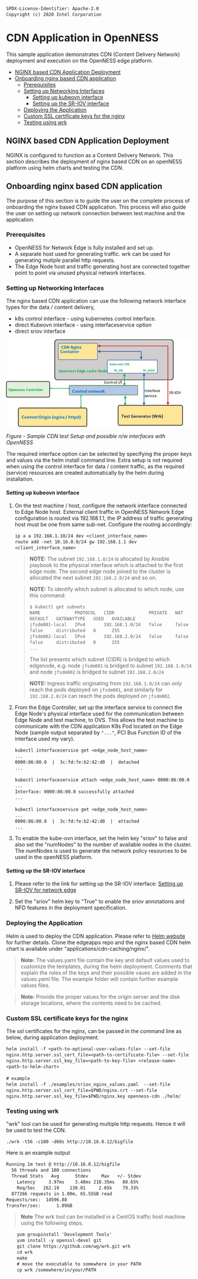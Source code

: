 ```text
SPDX-License-Identifier: Apache-2.0
Copyright (c) 2020 Intel Corporation
```
<!-- omit in toc -->
# CDN Application in OpenNESS
This sample application demonstrates CDN (Content Delivery Network) deployment and execution on the OpenNESS edge platform.

- [NGINX based CDN Application Deployment](#nginx-based-cdn-application-deployment)
- [Onboarding nginx based CDN application](#onboarding-nginx-based-cdn-application)
  - [Prerequisites](#prerequisites)
  - [Setting up Networking Interfaces](#setting-up-networking-interfaces)
    - [Setting up kubeovn interface](#setting-up-kubeovn-interface)
    - [Setting up the SR-IOV interface](#setting-up-the-sr-iov-interface)
  - [Deploying the Application](#deploying-the-application)
  - [Custom SSL certificate keys for the nginx](#custom-ssl-certificate-keys-for-the-nginx)
  - [Testing using wrk](#testing-using-wrk)


## NGINX based CDN Application Deployment
NGINX is configured to function as a Content Delivery Network. This section describes the deployment of nginx based CDN on an openNESS platform using helm charts and testing the CDN.

## Onboarding nginx based CDN application
The purpose of this section is to guide the user on the complete process of onboarding the nginx based CDN application. This process will also guide the user on setting up network connection between test machine and the application.

### Prerequisites

* OpenNESS for Network Edge is fully installed and set up.
* A separate host used for generating traffic. wrk can be used for generating mutiple parallel http requests.
* The Edge Node host and traffic generating host are connected together point to point via unused physical network interfaces.

### Setting up Networking Interfaces
The nginx based CDN application can use the following network interface types for the data / content delivery,

* k8s control interface - using kubernetes control interface.
* direct Kubeovn interface - using interfaceservice option
* direct sriov interface

![Sample CDN Setup](cdn-nginx-network.png)

_Figure - Sample CDN test Setup and possible n/w interfaces with OpenNESS_

The required interface option can be selected by specifying the proper keys and values via the helm install command line.
Extra setup is not required when using the control interface for data / content traffic, as the required (service) resources are created automatically by the helm during installation.

#### Setting up kubeovn interface
1. On the test machine / host, configure the network interface connected to Edge Node host. External client traffic in OpenNESS Network Edge configuration is routed via 192.168.1.1, the IP address of traffic generating host must be one from same sub-net. Configure the routing accordingly:
   ```
   ip a a 192.168.1.10/24 dev <client_interface_name>
   route add -net 10.16.0.0/24 gw 192.168.1.1 dev <client_interface_name>
   ```

   > **NOTE:** The subnet `192.168.1.0/24` is allocated by Ansible playbook to the physical interface which is attached to the first edge node. The second edge node joined to the cluster is allocated the next subnet `192.168.2.0/24` and so on.

   > **NOTE:** To identify which subnet is allocated to which node, use this command:
   >  ```shell
   >  $ kubectl get subnets
   >  NAME             PROTOCOL   CIDR             PRIVATE   NAT     DEFAULT   GATEWAYTYPE   USED   AVAILABLE
   >  jfsdm001-local   IPv4       192.168.1.0/24   false     false   false     distributed   0      255
   >  jfsdm002-local   IPv4       192.168.2.0/24   false     false   false     distributed   0      255
   >  ...
   >  ```
   >
   > The list presents which subnet (CIDR) is bridged to which edgenode, e.g: node `jfsdm001` is bridged to subnet `192.168.1.0/24` and node `jfsdm002` is bridged to subnet `192.168.2.0/24`

   > **NOTE:** Ingress traffic originating from `192.168.1.0/24` can *only* reach the pods deployed on `jfsdm001`, and similarly for `192.168.2.0/24` can reach the pods deployed on `jfsdm002`.

2. From the Edge Controller, set up the interface service to connect the Edge Node's physical interface used for the communication between Edge Node and test machine, to OVS. This allows the test machine to communicate with the CDN application K8s Pod located on the Edge Node (sample output separated by `"..."`, PCI Bus Function ID of the interface used my vary).
   ```
   kubectl interfaceservice get <edge_node_host_name>
   ...
   0000:86:00.0  |  3c:fd:fe:b2:42:d0  |  detached
   ...

   kubectl interfaceservice attach <edge_node_host_name> 0000:86:00.0
   ...
   Interface: 0000:86:00.0 successfully attached
   ...

   kubectl interfaceservice get <edge_node_host_name>
   ...
   0000:86:00.0  |  3c:fd:fe:b2:42:d0  |  attached
   ...
   ```
  3. To enable the kube-ovn interface, set the helm key "sriov" to false and also set the "numNodes" to the number of available nodes in the cluster. The numNodes is used to generate the network policy resources to be used in the openNESS platform.

#### Setting up the SR-IOV interface

1. Please refer to the link for setting up the SR-IOV interface: [Setting up SR-IOV for network edge](https://github.com/otcshare/specs/blob/master/doc/enhanced-platform-awareness/openness-sriov-multiple-interfaces.md#sriov-for-network-edge)

2. Set the "sriov" helm key to "True" to enable the sriov annotations and NFD features in the deployment specification.

### Deploying the Application

Helm is used to deploy the CDN application. Please refer to [Helm website](https://helm.sh/) for further details.
Clone the edgeapps repo and the nginx based CDN helm chart is available under "applications/cdn-caching/nginx/".

> **Note:** The values.yaml file contain the key and default values used to customize the templates, during the helm deployment. Comments that explain the roles of the keys and their possible vaues are added in the values.yaml file. The example folder will contain further example values files.

> **Note:** Provide the proper values for the origin server and the disk storage locations, where the contents need to be cached.

### Custom SSL certificate keys for the nginx

The ssl certificates for the nginx, can be passed in the command line as below, during application deployment.

```shell
helm install -f <path-to-optional-user-values-file> --set-file nginx.http.server.ssl_cert_file=<path-to-certificate-file> --set-file nginx.http.server.ssl_key_file=<path-to-key-file> <release-name> <path-to-helm-chart>

# example
helm install -f ./examples/sriov_nginx_values.yaml  --set-file nginx.http.server.ssl_cert_file=$PWD/nginx.crt --set-file nginx.http.server.ssl_key_file=$PWD/nginx.key openness-cdn ./helm/
```
### Testing using wrk
"wrk" tool can be used for generating multiple http requests. Hence it will be used to test the CDN.
```shell
./wrk -t56 -c100 -d60s http://10.16.0.12/bigfile
```
Here is an example output
```
Running 1m test @ http://10.16.0.12/bigfile
  56 threads and 100 connections
  Thread Stats   Avg      Stdev     Max   +/- Stdev
    Latency     3.97ms    3.48ms 218.35ms   88.65%
    Req/Sec   262.19    130.81     2.65k    79.33%
  877266 requests in 1.00m, 65.55GB read
Requests/sec:  14596.88
Transfer/sec:      1.09GB
```
> **Note** The wrk tool can be installed in a CentOS traffic host machine using the following steps,
```
	yum groupinstall 'Development Tools'
	yum install -y openssl-devel git
	git clone https://github.com/wg/wrk.git wrk
	cd wrk
	make
	# move the executable to somewhere in your PATH
	cp wrk /somewhere/in/your/PATH
```
